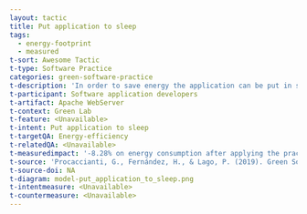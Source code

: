 ```yaml
---
layout: tactic
title: Put application to sleep
tags:
  - energy-footprint
  - measured
t-sort: Awesome Tactic
t-type: Software Practice
categories: green-software-practice
t-description: 'In order to save energy the application can be put in sleep mode. An event, a signal, or an interrupt can resume the application.'
t-participant: Software application developers
t-artifact: Apache WebServer
t-context: Green Lab
t-feature: <Unavailable>
t-intent: Put application to sleep
t-targetQA: Energy-efficiency
t-relatedQA: <Unavailable>
t-measuredimpact: '-8.28% on energy consumption after applying the practice.'
t-source: 'Procaccianti, G., Fernández, H., & Lago, P. (2019). Green Software in Practice: Empirical Validation and Assessment of Best Practices for Writing Energy-Efficient Software. Vrije Universiteit Amsterdam, October 2019.'
t-source-doi: NA
t-diagram: model-put_application_to_sleep.png
t-intentmeasure: <Unavailable>
t-countermeasure: <Unavailable>
---
```


